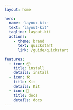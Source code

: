 ```yaml
---
layout: home

hero:
  name: "layout-kit"
  text: "layout-kit"
  tagline: layout-kit
  actions:
    - theme: brand
      text: quickstart
      link: /guide/quickstart

features:
  - icon: 📦
    title: install
    details: install
  - icon: 🛠️
    title: Kit
    details: Kit
  - icon: 📝
    title: docs
    details: docs
---
```



